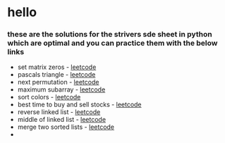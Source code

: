 # hello 
### these are the solutions for the strivers sde sheet in python which are optimal and you can practice them with the below links
- set matrix zeros - [leetcode](https://leetcode.com/problems/set-matrix-zeroes/)
- pascals triangle - [leetcode](https://leetcode.com/problems/pascals-triangle/)
- next permutation - [leetcode](https://leetcode.com/problems/next-permutation/)
- maximum subarray - [leetcode](https://leetcode.com/problems/maximum-subarray/)
- sort colors - [leetcode](https://leetcode.com/problems/sort-colors/)
- best time to buy and sell stocks - [leetcode](https://leetcode.com/problems/best-time-to-buy-and-sell-stock/)
- reverse linked list - [leetcode](https://leetcode.com/problems/reverse-linked-list/)
- middle of linked list - [leetcode](https://leetcode.com/problems/middle-of-the-linked-list/)
- merge two sorted lists - [leetcode](https://leetcode.com/problems/merge-two-sorted-lists/)
- 

